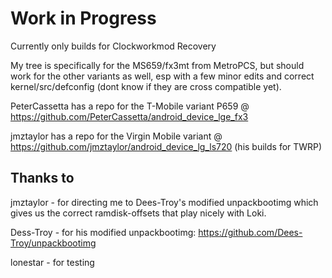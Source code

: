 Work in Progress
================

Currently only builds for Clockworkmod Recovery

My tree is specifically for the MS659/fx3mt from MetroPCS, but should work for the other variants as well, esp with a few minor edits and correct kernel/src/defconfig (dont know if they are cross compatible yet).

PeterCassetta has a repo for the T-Mobile variant P659 @ https://github.com/PeterCassetta/android_device_lge_fx3

jmztaylor has a repo for the Virgin Mobile variant @ https://github.com/jmztaylor/android_device_lg_ls720 (his builds for TWRP)

Thanks to
---------
jmztaylor - for directing me to Dees-Troy's modified unpackbootimg which gives us the correct ramdisk-offsets that play nicely with Loki.

Dess-Troy - for his modified unpackbootimg: https://github.com/Dees-Troy/unpackbootimg

lonestar - for testing
